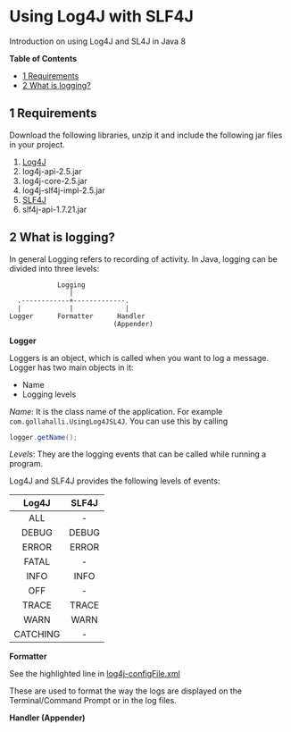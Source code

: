 # Using Log4J with SLF4J
Introduction on using Log4J and SL4J in Java 8

**Table of Contents**
<!-- TOC depthFrom:2 depthTo:6 withLinks:1 updateOnSave:1 orderedList:0 -->

- [1 Requirements](#1-requirements)
- [2 What is logging?](#2-what-is-logging)

<!-- /TOC -->

## 1 Requirements

Download the following libraries, unzip it and include the following jar files in your project.

1. [Log4J](https://logging.apache.org/log4j/2.x/download.html)
  1. log4j-api-2.5.jar
  2. log4j-core-2.5.jar
  3. log4j-slf4j-impl-2.5.jar
2. [SLF4J](http://www.slf4j.org/download.html)
  1. slf4j-api-1.7.21.jar

## 2 What is logging?

In general Logging refers to recording of activity. In Java, logging can be divided into three levels:

```
            Logging
               |
  .------------+-------------.
  |            |             |
Logger      Formatter      Handler
                          (Appender)
```

**Logger**

Loggers is an object, which is called when you want to log a message. Logger has two main objects in it:

* Name
* Logging levels

*Name*: It is the class name of the application. For example `com.gollahalli.UsingLog4JSL4J`. You can use this by calling

```java
logger.getName();
```

*Levels*: They are the logging events that can be called while running a program.

Log4J and SLF4J provides the following levels of events:

|   Log4J  | SLF4J |
|:--------:|:-----:|
| ALL      | -     |
| DEBUG    | DEBUG |
| ERROR    | ERROR |
| FATAL    | -     |
| INFO     | INFO  |
| OFF      | -     |
| TRACE    | TRACE |
| WARN     | WARN  |
| CATCHING | -     |

**Formatter**

See the highlighted line in [log4j-configFile.xml](https://github.com/akshaybabloo/Using-Log4J-SLF4J/blob/master/src/com/gollahalli/log4j-configFile.xml#L13)

These are used to format the way the logs are displayed on the Terminal/Command Prompt or in the log files.

**Handler (Appender)**
